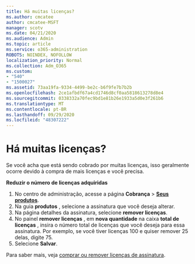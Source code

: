 ```yaml
---
title: Há muitas licenças?
ms.author: cmcatee
author: cmcatee-MSFT
manager: scotv
ms.date: 04/21/2020
ms.audience: Admin
ms.topic: article
ms.service: o365-administration
ROBOTS: NOINDEX, NOFOLLOW
localization_priority: Normal
ms.collection: Adm_O365
ms.custom:
- "540"
- "1500027"
ms.assetid: 73aa19fa-9334-4499-be2c-b6f9fe7b7b2b
ms.openlocfilehash: 2ce1afbdf67a4cd1746d8cf0aa5818613278d8e4
ms.sourcegitcommit: 0338332a70fec9bd1e81b26e1933a5d0e3f261b6
ms.translationtype: MT
ms.contentlocale: pt-BR
ms.lasthandoff: 09/29/2020
ms.locfileid: "48307222"
---
```

# <a name="too-many-licenses"></a>Há muitas licenças?

Se você acha que está sendo cobrado por muitas licenças, isso geralmente ocorre devido à compra de mais licenças e você precisa.
  
**Reduzir o número de licenças adquiridas**
  
1. No centro de administração, acesse a página **Cobrança** \> **[Seus produtos](https://go.microsoft.com/fwlink/p/?linkid=842054)**.
2. Na guia **produtos** , selecione a assinatura que você deseja alterar.
3. Na página detalhes da assinatura, selecione **remover licenças**.
4. No painel **remover licenças** , em **nova quantidade** na caixa **total de licenças** , insira o número total de licenças que você deseja para essa assinatura. Por exemplo, se você tiver licenças 100 e quiser remover 25 delas, digite 75.
5. Selecione **Salvar**.

Para saber mais, veja [comprar ou remover licenças de assinatura](https://docs.microsoft.com/microsoft-365/commerce/licenses/buy-licenses).